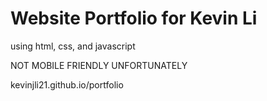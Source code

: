 # Website Portfolio for Kevin Li

using html, css, and javascript

NOT MOBILE FRIENDLY UNFORTUNATELY

kevinjli21.github.io/portfolio
